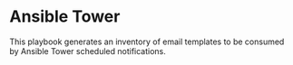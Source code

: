 # Ansible Tower

This playbook generates an inventory of email templates to be consumed by Ansible Tower scheduled notifications.
